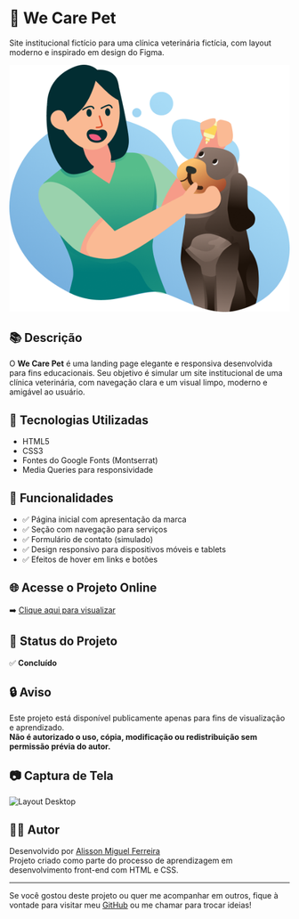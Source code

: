 # 🐾 We Care Pet

Site institucional fictício para uma clínica veterinária fictícia, com layout moderno e inspirado em design do Figma.

![Capa do Projeto](./WE%20CARE%20PET%20CSS%20PT1/assets/we%20care%20pet.png)

## 📚 Descrição

O **We Care Pet** é uma landing page elegante e responsiva desenvolvida para fins educacionais. Seu objetivo é simular um site institucional de uma clínica veterinária, com navegação clara e um visual limpo, moderno e amigável ao usuário.

## 🚀 Tecnologias Utilizadas

- HTML5  
- CSS3  
- Fontes do Google Fonts (Montserrat)  
- Media Queries para responsividade

## 🎯 Funcionalidades

- ✅ Página inicial com apresentação da marca  
- ✅ Seção com navegação para serviços  
- ✅ Formulário de contato (simulado)  
- ✅ Design responsivo para dispositivos móveis e tablets  
- ✅ Efeitos de hover em links e botões

## 🌐 Acesse o Projeto Online

➡️ [Clique aqui para visualizar](https://alisson-miguelferreira.github.io/WE-CARE/)

## 📌 Status do Projeto

✅ **Concluído**

## 🔒 Aviso

Este projeto está disponível publicamente apenas para fins de visualização e aprendizado.  
**Não é autorizado o uso, cópia, modificação ou redistribuição sem permissão prévia do autor.**

## 📷 Captura de Tela

![Layout Desktop](./WE%20CARE%20PET%20CSS%20PT1/assets/captura-tela-we-care.png)

## 👨‍💻 Autor

Desenvolvido por [Alisson Miguel Ferreira](https://github.com/alisson-miguelferreira)  
Projeto criado como parte do processo de aprendizagem em desenvolvimento front-end com HTML e CSS.

---

Se você gostou deste projeto ou quer me acompanhar em outros, fique à vontade para visitar meu [GitHub](https://github.com/alisson-miguelferreira) ou me chamar para trocar ideias!
